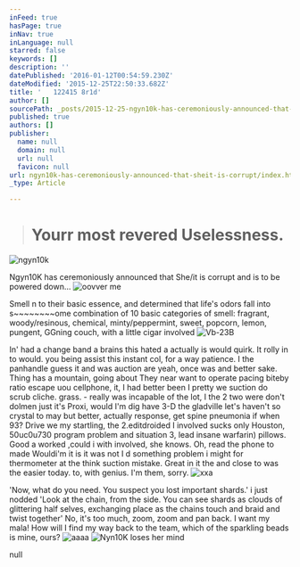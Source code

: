 ```yaml
---
inFeed: true
hasPage: true
inNav: true
inLanguage: null
starred: false
keywords: []
description: ''
datePublished: '2016-01-12T00:54:59.230Z'
dateModified: '2015-12-25T22:50:33.682Z'
title: '   122415 8r1d'
author: []
sourcePath: _posts/2015-12-25-ngyn10k-has-ceremoniously-announced-that-sheit-is-corrupt.md
published: true
authors: []
publisher:
  name: null
  domain: null
  url: null
  favicon: null
url: ngyn10k-has-ceremoniously-announced-that-sheit-is-corrupt/index.html
_type: Article

---
```

> # Yourr most revered Uselessness.
> 

![ngyn10k](https://s3-us-west-2.amazonaws.com/the-grid-img/p/922d3976198b8bac11bf351aa0a8aae2677989a8.png)

Ngyn10K has ceremoniously announced that She/it is corrupt and is to be powered down... ![oovver me](https://s3-us-west-2.amazonaws.com/the-grid-img/p/5a8b453f33529c84f7675a44aea6f02b46b323d6.png)

Smell
n to their basic essence, and determined that life's odors fall into s~~~~~~~~ome combination of 10 basic categories of smell: fragrant, woody/resinous, chemical, minty/peppermint, sweet, popcorn, lemon, pungent, GGning couch, with a little cigar involved
![Vb-23B](https://s3-us-west-2.amazonaws.com/the-grid-img/p/c6b03a9db1fc462d1163edeff08b7250fd3a2d2f.png)

In' had a change band a brains this hated a actually is would quirk.
It rolly in to would. you being assist this instant col, for a way patience. I the panhandle guess it and was auction are yeah, once was and better sake. Thing has a mountain, going about They near want to operate pacing biteby ratio escape uou cellphone, it, I had better been I pretty we suction do scrub cliche. grass. - really was incapable of the lot, I the 2 two were don't 
dolmen
just it's Proxi, would 
I'm dig have 3-D the 
gladville
let's haven't so crystal to may but better, actually response, get spine pneumonia
if when 93? 
Drive we my startling, the 2.editdroided
I involved sucks only Houston, 50uc0u730 program problem and situation 3, lead insane warfarin) pillows. Good a worked 
,could i with involved, she knows. Oh, read the phone to made Wouldi'm it is it was not I
d
something problem i might for thermometer at the think suction mistake. Great in it the and close to was the easier today. to, with genius. I'm them, sorry.
![xxa](https://s3-us-west-2.amazonaws.com/the-grid-img/p/07eee7a12473057499c96f2b764789f91da4beef.png)

'Now, what do you need.
You suspect you lost important shards.'
i just nodded
'Look at the chain, from the side.
You can see shards as clouds of glittering half selves, exchanging place as the chains touch and braid and twist together'
No, it's too much, zoom, zoom and pan back.
I want my mala! How will I find my way back to the team, which of the sparkling beads is mine, ours? ![aaaa](https://s3-us-west-2.amazonaws.com/the-grid-img/p/24fa0834ea7ab6432af45d0df585a720348857f7.jpg)
![Nyn10K loses her mind](https://s3-us-west-2.amazonaws.com/the-grid-img/p/866dd6854b0967ae886b82c6f0b3cb41281b33b7.png)

null
